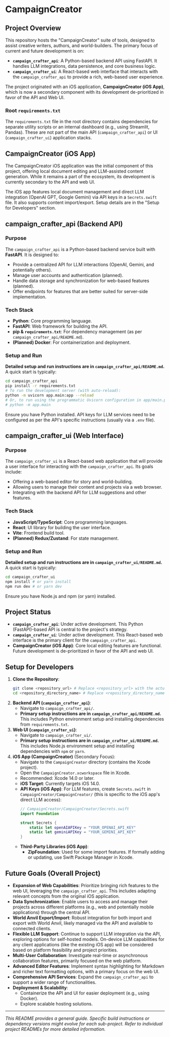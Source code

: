 # CampaignCreator

## Project Overview

This repository hosts the "CampaignCreator" suite of tools, designed to assist creative writers, authors, and world-builders.
The primary focus of current and future development is on:

*   **`campaign_crafter_api`**: A Python-based backend API using FastAPI. It handles LLM integrations, data persistence, and core business logic.
*   **`campaign_crafter_ui`**: A React-based web interface that interacts with the `campaign_crafter_api` to provide a rich, web-based user experience.

The project originated with an iOS application, **CampaignCreator (iOS App)**, which is now a secondary component with its development de-prioritized in favor of the API and Web UI.

### Root `requirements.txt`
The `requirements.txt` file in the root directory contains dependencies for separate utility scripts or an internal dashboard (e.g., using Streamlit, Pandas). These are not part of the main API (`campaign_crafter_api`) or UI (`campaign_crafter_ui`) application stacks.

## CampaignCreator (iOS App)

The CampaignCreator iOS application was the initial component of this project, offering local document editing and LLM-assisted content generation. While it remains a part of the ecosystem, its development is currently secondary to the API and web UI.

The iOS app features local document management and direct LLM integration (OpenAI GPT, Google Gemini) via API keys in a `Secrets.swift` file. It also supports content import/export. Setup details are in the "Setup for Developers" section.

## campaign_crafter_api (Backend API)

### Purpose

The `campaign_crafter_api` is a Python-based backend service built with **FastAPI**. It is designed to:
*   Provide a centralized API for LLM interactions (OpenAI, Gemini, and potentially others).
*   Manage user accounts and authentication (planned).
*   Handle data storage and synchronization for web-based features (planned).
*   Offer endpoints for features that are better suited for server-side implementation.

### Tech Stack

*   **Python**: Core programming language.
*   **FastAPI**: Web framework for building the API.
*   **pip & `requirements.txt`**: For dependency management (as per `campaign_crafter_api/README.md`).
*   **(Planned) Docker**: For containerization and deployment.

### Setup and Run

**Detailed setup and run instructions are in `campaign_crafter_api/README.md`.**
A quick start is typically:
```bash
cd campaign_crafter_api
pip install -r requirements.txt
# To run the development server (with auto-reload):
python -m uvicorn app.main:app --reload
# Or, to run using the programmatic Uvicorn configuration in app/main.py:
# python -m app.main
```
Ensure you have Python installed. API keys for LLM services need to be configured as per the API's specific instructions (usually via a `.env` file).

## campaign_crafter_ui (Web Interface)

### Purpose

The `campaign_crafter_ui` is a React-based web application that will provide a user interface for interacting with the `campaign_crafter_api`. Its goals include:
*   Offering a web-based editor for story and world-building.
*   Allowing users to manage their content and projects via a web browser.
*   Integrating with the backend API for LLM suggestions and other features.

### Tech Stack

*   **JavaScript/TypeScript**: Core programming languages.
*   **React**: UI library for building the user interface.
*   **Vite**: Frontend build tool.
*   **(Planned) Redux/Zustand**: For state management.

### Setup and Run

**Detailed setup and run instructions are in `campaign_crafter_ui/README.md`.**
A quick start is typically:
```bash
cd campaign_crafter_ui
npm install # or yarn install
npm run dev # or yarn dev
```
Ensure you have Node.js and npm (or yarn) installed.

## Project Status

*   **`campaign_crafter_api`**: Under active development. This Python (FastAPI)-based API is central to the project's strategy.
*   **`campaign_crafter_ui`**: Under active development. This React-based web interface is the primary client for the `campaign_crafter_api`.
*   **CampaignCreator (iOS App)**: Core local editing features are functional. Future development is de-prioritized in favor of the API and web UI.

## Setup for Developers

1.  **Clone the Repository**:
    ```bash
    git clone <repository_url> # Replace <repository_url> with the actual URL
    cd <repository_directory_name> # Replace <repository_directory_name> with your chosen directory name
    ```
2.  **Backend API (`campaign_crafter_api`)**:
    *   Navigate to `campaign_crafter_api/`.
    *   **Primary setup instructions are in `campaign_crafter_api/README.md`.** This includes Python environment setup and installing dependencies from `requirements.txt`.
3.  **Web UI (`campaign_crafter_ui`)**:
    *   Navigate to `campaign_crafter_ui/`.
    *   **Primary setup instructions are in `campaign_crafter_ui/README.md`.** This includes Node.js environment setup and installing dependencies with `npm` or `yarn`.
4.  **iOS App (CampaignCreator)** (Secondary Focus):
    *   Navigate to the `CampaignCreator` directory (contains the Xcode project).
    *   Open the `CampaignCreator.xcworkspace` file in Xcode.
    *   Recommended: Xcode 14.0 or later.
    *   **iOS Target**: Currently targets iOS 14.0.
    *   **API Keys (iOS App)**: For LLM features, create `Secrets.swift` in `CampaignCreator/CampaignCreator/` (this is specific to the iOS app's direct LLM access):
        ```swift
        // CampaignCreator/CampaignCreator/Secrets.swift
        import Foundation

        struct Secrets {
            static let openAIAPIKey = "YOUR_OPENAI_API_KEY"
            static let geminiAPIKey = "YOUR_GEMINI_API_KEY"
        }
        ```
    *   **Third-Party Libraries (iOS App)**:
        *   **ZipFoundation**: Used for some import features. If formally adding or updating, use Swift Package Manager in Xcode.


## Future Goals (Overall Project)

*   **Expansion of Web Capabilities**: Prioritize bringing rich features to the web UI, leveraging the `campaign_crafter_api`. This includes adapting relevant concepts from the original iOS application.
*   **Data Synchronization**: Enable users to access and manage their projects across different platforms (e.g., web and potentially mobile applications) through the central API.
*   **World Anvil Export/Import**: Robust integration for both import and export with World Anvil, likely managed via the API and available to connected clients.
*   **Flexible LLM Support**: Continue to support LLM integration via the API, exploring options for self-hosted models. On-device LLM capabilities for any client applications (like the existing iOS app) will be considered based on platform feasibility and project priorities.
*   **Multi-User Collaboration**: Investigate real-time or asynchronous collaboration features, primarily focused on the web platform.
*   **Advanced Editor Features**: Implement syntax highlighting for Markdown and richer text formatting options, with a primary focus on the web UI.
*   **Comprehensive API Services**: Expand the `campaign_crafter_api` to support a wider range of functionalities.
*   **Deployment & Scalability**:
    *   Containerize the API and UI for easier deployment (e.g., using Docker).
    *   Explore scalable hosting solutions.

---

*This README provides a general guide. Specific build instructions or dependency versions might evolve for each sub-project. Refer to individual project READMEs for more detailed information.*
